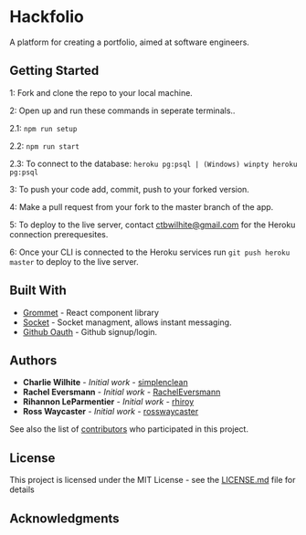 # Hackfolio

A platform for creating a portfolio, aimed at software engineers.

## Getting Started

1: Fork and clone the repo to your local machine. 

2: Open up and run these commands in seperate terminals.. 

   2.1: ``` npm run setup ```
   
   2.2: ``` npm run start ```
   
   2.3: To connect to the database: ``` heroku pg:psql | (Windows) winpty heroku pg:psql ```
   
3: To push your code add, commit, push to your forked version.

4: Make a pull request from your fork to the master branch of the app. 

5: To deploy to the live server, contact ctbwilhite@gmail.com for the Heroku connection prerequesites.

6: Once your CLI is connected to the Heroku services run ``` git push heroku master ``` to deploy to the live server.

## Built With

* [Grommet](http://grommet.io/) - React component library
* [Socket](https://socket.io/) - Socket managment, allows instant messaging.
* [Github Oauth](https://www.npmjs.com/package/passport-github2) - Github signup/login.

## Authors

* **Charlie Wilhite** - *Initial work* - [simplenclean](https://github.com/simplenclean)
* **Rachel Eversmann** - *Initial work* - [RachelEversmann](https://github.com/RachelEversmann)
* **Rihannon LeParmentier** - *Initial work* - [rhiroy](https://github.com/rhiroy)
* **Ross Waycaster** - *Initial work* - [rosswaycaster](https://github.com/rosswaycaster)

See also the list of [contributors](https://github.com/your/project/contributors) who participated in this project.

## License

This project is licensed under the MIT License - see the [LICENSE.md](LICENSE.md) file for details

## Acknowledgments
